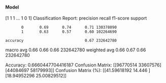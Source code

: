#### Model
[1 1 1 ... 1 0 1]
Classification Report:
              precision    recall  f1-score   support

           0       0.69      0.74      0.71 130378090
           1       0.63      0.57      0.60 102264690

    accuracy                           0.67 232642780
   macro avg       0.66      0.66      0.66 232642780
weighted avg       0.66      0.67      0.66 232642780

Accuracy: 0.6660447704416187
Confusion Matrix:
[[96770514 33607576]
 [44084697 58179993]]
Confusion Matrix (%):
[[41.59618192 14.446     ]
 [18.94952296 25.00829512]]
